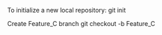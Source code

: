 To initialize a new local repository: 
    git init

Create Feature_C branch
    git checkout -b Feature_C